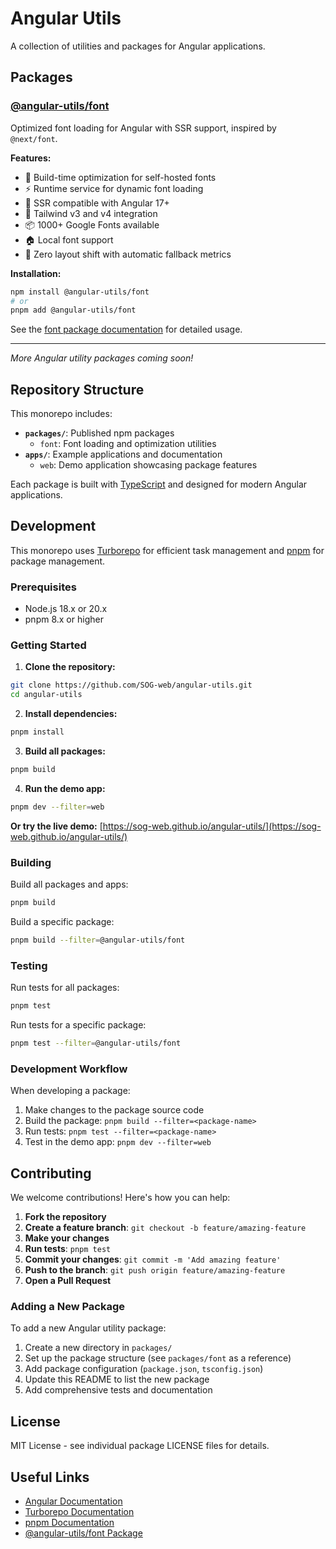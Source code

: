 # Angular Utils

A collection of utilities and packages for Angular applications.

## Packages

### [@angular-utils/font](./packages/font)

Optimized font loading for Angular with SSR support, inspired by `@next/font`.

**Features:**

- 🚀 Build-time optimization for self-hosted fonts
- ⚡ Runtime service for dynamic font loading
- 🔄 SSR compatible with Angular 17+
- 🎨 Tailwind v3 and v4 integration
- 📦 1000+ Google Fonts available
- 🏠 Local font support
- 🎯 Zero layout shift with automatic fallback metrics

**Installation:**

```bash
npm install @angular-utils/font
# or
pnpm add @angular-utils/font
```

See the [font package documentation](./packages/font/README.md) for detailed usage.

---

_More Angular utility packages coming soon!_

## Repository Structure

This monorepo includes:

- **`packages/`**: Published npm packages
  - `font`: Font loading and optimization utilities
- **`apps/`**: Example applications and documentation
  - `web`: Demo application showcasing package features

Each package is built with [TypeScript](https://www.typescriptlang.org/) and designed for modern Angular applications.

## Development

This monorepo uses [Turborepo](https://turborepo.com/) for efficient task management and [pnpm](https://pnpm.io/) for package management.

### Prerequisites

- Node.js 18.x or 20.x
- pnpm 8.x or higher

### Getting Started

1. **Clone the repository:**

```bash
git clone https://github.com/SOG-web/angular-utils.git
cd angular-utils
```

2. **Install dependencies:**

```bash
pnpm install
```

3. **Build all packages:**

```bash
pnpm build
```

4. **Run the demo app:**

```bash
pnpm dev --filter=web
```

**Or try the live demo:** [https://sog-web.github.io/angular-utils/](https://sog-web.github.io/angular-utils/)

### Building

Build all packages and apps:

```bash
pnpm build
```

Build a specific package:

```bash
pnpm build --filter=@angular-utils/font
```

### Testing

Run tests for all packages:

```bash
pnpm test
```

Run tests for a specific package:

```bash
pnpm test --filter=@angular-utils/font
```

### Development Workflow

When developing a package:

1. Make changes to the package source code
2. Build the package: `pnpm build --filter=<package-name>`
3. Run tests: `pnpm test --filter=<package-name>`
4. Test in the demo app: `pnpm dev --filter=web`

## Contributing

We welcome contributions! Here's how you can help:

1. **Fork the repository**
2. **Create a feature branch**: `git checkout -b feature/amazing-feature`
3. **Make your changes**
4. **Run tests**: `pnpm test`
5. **Commit your changes**: `git commit -m 'Add amazing feature'`
6. **Push to the branch**: `git push origin feature/amazing-feature`
7. **Open a Pull Request**

### Adding a New Package

To add a new Angular utility package:

1. Create a new directory in `packages/`
2. Set up the package structure (see `packages/font` as a reference)
3. Add package configuration (`package.json`, `tsconfig.json`)
4. Update this README to list the new package
5. Add comprehensive tests and documentation

## License

MIT License - see individual package LICENSE files for details.

## Useful Links

- [Angular Documentation](https://angular.dev/)
- [Turborepo Documentation](https://turborepo.com/)
- [pnpm Documentation](https://pnpm.io/)
- [@angular-utils/font Package](./packages/font/README.md)
